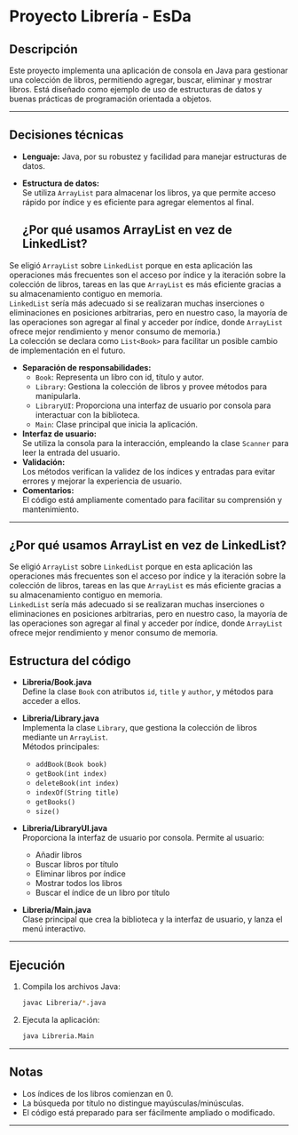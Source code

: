 # Proyecto Librería - EsDa

## Descripción

Este proyecto implementa una aplicación de consola en Java para gestionar una colección de libros, permitiendo agregar, buscar, eliminar y mostrar libros. Está diseñado como ejemplo de uso de estructuras de datos y buenas prácticas de programación orientada a objetos.

---

## Decisiones técnicas

- **Lenguaje:** Java, por su robustez y facilidad para manejar estructuras de datos.
- **Estructura de datos:**  
  Se utiliza `ArrayList` para almacenar los libros, ya que permite acceso rápido por índice y es eficiente para agregar elementos al final.

  ## ¿Por qué usamos ArrayList en vez de LinkedList?
Se eligió `ArrayList` sobre `LinkedList` porque en esta aplicación las operaciones más frecuentes son el acceso por índice y la iteración sobre la colección de libros, tareas en las que `ArrayList` es más eficiente gracias a su almacenamiento contiguo en memoria.  
`LinkedList` sería más adecuado si se realizaran muchas inserciones o eliminaciones en posiciones arbitrarias, pero en nuestro caso, la mayoría de las operaciones son agregar al final y acceder por índice, donde `ArrayList` ofrece mejor rendimiento y menor consumo de memoria.)  
  La colección se declara como `List<Book>` para facilitar un posible cambio de implementación en el futuro.


- **Separación de responsabilidades:**  
  - `Book`: Representa un libro con id, título y autor.
  - `Library`: Gestiona la colección de libros y provee métodos para manipularla.
  - `LibraryUI`: Proporciona una interfaz de usuario por consola para interactuar con la biblioteca.
  - `Main`: Clase principal que inicia la aplicación.
- **Interfaz de usuario:**  
  Se utiliza la consola para la interacción, empleando la clase `Scanner` para leer la entrada del usuario.
- **Validación:**  
  Los métodos verifican la validez de los índices y entradas para evitar errores y mejorar la experiencia de usuario.
- **Comentarios:**  
  El código está ampliamente comentado para facilitar su comprensión y mantenimiento.

---
## ¿Por qué usamos ArrayList en vez de LinkedList?

Se eligió `ArrayList` sobre `LinkedList` porque en esta aplicación las operaciones más frecuentes son el acceso por índice y la iteración sobre la colección de libros, tareas en las que `ArrayList` es más eficiente gracias a su almacenamiento contiguo en memoria.  
`LinkedList` sería más adecuado si se realizaran muchas inserciones o eliminaciones en posiciones arbitrarias, pero en nuestro caso, la mayoría de las operaciones son agregar al final y acceder por índice, donde `ArrayList` ofrece mejor rendimiento y menor consumo de memoria.


## Estructura del código

- **Libreria/Book.java**  
  Define la clase `Book` con atributos `id`, `title` y `author`, y métodos para acceder a ellos.

- **Libreria/Library.java**  
  Implementa la clase `Library`, que gestiona la colección de libros mediante un `ArrayList`.  
  Métodos principales:  
  - `addBook(Book book)`
  - `getBook(int index)`
  - `deleteBook(int index)`
  - `indexOf(String title)`
  - `getBooks()`
  - `size()`

- **Libreria/LibraryUI.java**  
  Proporciona la interfaz de usuario por consola. Permite al usuario:  
  - Añadir libros
  - Buscar libros por título
  - Eliminar libros por índice
  - Mostrar todos los libros
  - Buscar el índice de un libro por título

- **Libreria/Main.java**  
  Clase principal que crea la biblioteca y la interfaz de usuario, y lanza el menú interactivo.

---

## Ejecución

1. Compila los archivos Java:
   ```sh
   javac Libreria/*.java
   ```
2. Ejecuta la aplicación:
   ```sh
   java Libreria.Main
   ```

---

## Notas

- Los índices de los libros comienzan en 0.
- La búsqueda por título no distingue mayúsculas/minúsculas.
- El código está preparado para ser fácilmente ampliado o modificado.

---